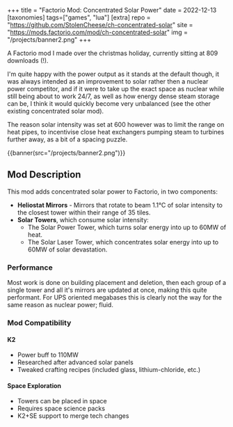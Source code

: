 +++
title = "Factorio Mod: Concentrated Solar Power"
date = 2022-12-13
[taxonomies]
tags=["games", "lua"]
[extra]
repo = "https://github.com/StolenCheese/ch-concentrated-solar"
site = "https://mods.factorio.com/mod/ch-concentrated-solar"
img = "/projects/banner2.png"
+++

A Factorio mod I made over the christmas holiday, currently sitting at 809 downloads (!).
<!-- more -->

I'm quite happy with the power output as it stands at the default though, it was always intended as an improvement to solar rather then a nuclear power competitor, and if it were to take up the exact space as nuclear while still being about to work 24/7, as well as how energy dense steam storage can be, I think it would quickly become very unbalanced (see the other existing concentrated solar mod).

The reason solar intensity was set at 600 however was to limit the range on heat pipes, to incentivise close heat exchangers pumping steam to turbines further away, as a bit of a spacing puzzle.

{{banner(src="/projects/banner2.png")}}

## Mod Description

This mod adds concentrated solar power to Factorio, in two components:

- **Heliostat Mirrors** - Mirrors that rotate to beam 1.1°C of solar intensity to the closest tower within their range of 35 tiles.
- **Solar Towers**, which consume solar intensity:
	- The Solar Power Tower, which turns solar energy into up to 60MW of heat.
	- The Solar Laser Tower, which concentrates solar energy into up to 60MW of solar devastation.

### Performance

Most work is done on building placement and deletion, then each group of a single tower and all it's mirrors are updated at once, making this quite performant. For UPS oriented megabases this is clearly not the way for the same reason as nuclear power; fluid.

### Mod Compatibility

#### K2

- Power buff to 110MW
- Researched after advanced solar panels
- Tweaked crafting recipes (included glass, lithium-chloride, etc.)

#### Space Exploration

- Towers can be placed in space
- Requires space science packs
- K2+SE support to merge tech changes
